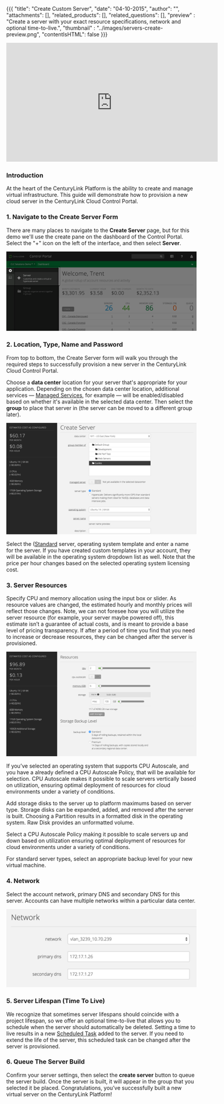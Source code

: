 {{{
  "title": "Create Custom Server",
  "date": "04-10-2015",
  "author": "",
  "attachments": [],
  "related_products": [],
  "related_questions": [],
  "preview" : "Create a server with your exact resource specifications, network and optional time-to-live.",
  "thumbnail" : "../images/servers-create-preview.png",
  "contentIsHTML": false
}}}

<iframe width="560" height="315" src="https://www.youtube.com/embed/-0ZZXo6SQWU?rel=0&amp;showinfo=0" frameborder="0" allowfullscreen></iframe>

### Introduction

At the heart of the CenturyLink Platform is the ability to create and manage virtual infrastructure. This guide will demonstrate how to provision a new cloud server in the CenturyLink Cloud Control Portal.

### 1. Navigate to the Create Server Form

  There are many places to navigate to the **Create Server** page, but for this demo we'll use the create pane on the dashboard of the Control Portal. Select the "+" icon on the left of the interface, and then select **Server**.

  ![create server link on the dashboard in the Control Portal](../images/servers-create-1.png)

### 2. Location, Type, Name and Password

  From top to bottom, the Create Server form will walk you through the required steps to successfully provision a new server in the CenturyLink Cloud Control Portal.

  Choose a **data center** location for your server that's appropriate for your application. Depending on the chosen data center location, additional services &mdash; [Managed Services](http://www.centurylinkcloud.com/managed-services/), for example &mdash; will be enabled/disabled based on whether it's available in the selected data center. Then select the **group** to place that server in (the server can be moved to a different group later).

  ![Server Create](../images/servers-create-2.png)

  Select the ([Standard](http://www.centurylinkcloud.com/servers) server, operating system template and enter a name for the server. If you have created custom templates in your account, they will be available in the operating system dropdown list as well. Note that the price per hour changes based on the selected operating system licensing cost.

### 3. Server Resources

  Specify CPU and memory allocation using the input box or slider. As resource values are changed, the estimated hourly and monthly prices will reflect those changes. Note, we can not foresee how you will utilize the server resource (for example, your server maybe powered off), this estimate isn’t a guarantee of actual costs, and is meant to provide a base level of pricing transparency. If after a period of time you find that you need to increase or decrease resources, they can be changed after the server is provisioned.

  ![Server Create](../images/servers-create-3.png)

  If you’ve selected an operating system that supports CPU Autoscale, and you have a already defined a CPU Autoscale Policy, that will be available for selection. CPU Autoscale makes it possible to scale servers vertically based on utilization, ensuring optimal deployment of resources for cloud environments under a variety of conditions.

  Add storage disks to the server up to platform maximums based on server type. Storage disks can be expanded, added, and removed after the server is built. Choosing a Partition results in a formatted disk in the operating system. Raw Disk provides an unformatted volume.

  Select a CPU Autoscale Policy making it possible to scale servers up and down based on utilization ensuring optimal deployment of resources for cloud environments under a variety of conditions.

  For standard server types, select an appropriate backup level for your new virtual machine.

### 4. Network

  Select the account network, primary DNS and secondary DNS for this server. Accounts can have multiple networks within a particular data center.

  ![Server Create](../images/servers-create-4.png)

### 5. Server Lifespan (Time To Live)

  We recognize that sometimes server lifespans should coincide with a project lifespan, so we offer an optional time-to-live that allows you to schedule when the server should automatically be deleted. Setting a time to live results in a new [Scheduled Task](http://www.centurylinkcloud.com/scheduling) added to the server. If you need to extend the life of the server, this scheduled task can be changed after the server is provisioned.

### 6. Queue The Server Build

  Confirm your server settings, then select the **create server** button to queue the server build. Once the server is built, it will appear in the group that you selected it be placed. Congratulations, you’ve successfully built a new virtual server on the CenturyLink Platform!

